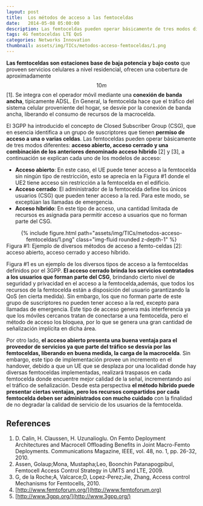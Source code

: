 ```yaml
---
layout: post
title:  Los métodos de acceso a las femtoceldas
date:   2014-05-08 05:00:00
description: Las femtoceldas pueden operar básicamente de tres modos diferentes acceso abierto, acceso cerrado y una combinación de los anteriores denominado acceso híbrido, a continuación se explican cada uno de los modelos de acceso
tags: 4G femtoceldas LTE QoS
categories: Networks Innovation
thumbnail: assets/img/TICs/metodos-acceso-femtoceldas/1.png
---
```

**Las femtoceldas son estaciones base de baja potencia y bajo costo** que proveen servicios celulares a nivel residencial, ofrecen una cobertura de aproximadamente $$10 m$$ [1]. Se integra con el operador móvil mediante una **conexión de banda ancha**, típicamente ADSL. En General, la femtocelda hace que el tráfico del sistema celular proveniente del hogar, se desvíe por la conexión de banda ancha, liberando el consumo de recursos de la macrocelda.

El 3GPP ha introducido el concepto de Closed Subscriber Group (CSG), que en esencia identifica a un grupo de suscriptores que tienen **permiso de acceso a una o varias celdas**. Las femtoceldas pueden operar básicamente de tres modos diferentes: **acceso abierto, acceso cerrado y una combinación de los anteriores denominado acceso híbrido** [2] y [3], a continuación se explican cada uno de los modelos de acceso:

- **Acceso abierto**: En este caso, el UE puede tener acceso a la femtocelda sin ningún tipo de restricción, esto se aprecia en la Figura #1 donde el UE2 tiene acceso sin restricción a la femtocelda en el edificio.
- **Acceso cerrado**: El administrador de la femtocelda define los únicos usuarios (CSG) que pueden tener acceso a la red. Para este modo, se exceptúan las llamadas de emergencia.
- **Acceso híbrido**: En este tipo de acceso, una cantidad limitada de recursos es asignada para permitir acceso a usuarios que no forman parte del CSG.

<div class="row mt-3" style="text-align: center">
    <div class="col-sm mt-3 mt-md-0">
        {% include figure.html path="assets/img/TICs/metodos-acceso-femtoceldas/1.png" class="img-fluid rounded z-depth-1" %}
    </div>
</div>
<div class="caption">
    Figura #1: Ejemplo de diversos métodos de acceso a femto-celdas [2]: acceso abierto, acceso cerrado y acceso híbrido.
</div>

Figura #1 es un ejemplo de los diversos tipos de acceso a la femtoceldas definidos por el 3GPP. **El acceso cerrado brinda los servicios contratados a los usuarios que forman parte del CSG**, brindando cierto nivel de seguridad y privacidad en el acceso a la femtocelda,además, que todos los recursos de la femtocelda están a disposición del usuario garantizando la QoS (en cierta medida). Sin embargo, los que no forman parte de este grupo de suscriptores no pueden tener acceso a la red, excepto para llamadas de emergencia. Este tipo de acceso genera más interferencia ya que los móviles cercanos tratan de conectarse a una femtocelda, pero el método de acceso los bloquea, por lo que se genera una gran cantidad de señalización implícita en dicha área.

Por otro lado, **el acceso abierto presenta una buena ventaja para el proveedor de servicios ya que parte del tráfico se desvía por las femtoceldas, liberando en buena medida, la carga de la macrocelda**. Sin embargo, este tipo de implementación provee un incremento en el handover, debido a que un UE que se desplaza por una localidad donde hay diversas femtoceldas implementadas, realizará traspasos en cada femtocelda donde encuentre mejor calidad de la señal, incrementando así el tráfico de señalización. Desde esta perspectiva **el método híbrido puede presentar ciertas ventajas, pero los recursos compartidos por cada femtocelda deben ser administrados con mucho cuidado** con la finalidad de no degradar la calidad de servicio de los usuarios de la femtocelda.

## References

1. D. Calin, H. Claussen, H. Uzunalioglu. On Femto Deployment Architectures and Macrocell Offloading Benefits in Joint Macro-Femto Deployments. Communications Magazine, IEEE, vol. 48, no. 1, pp. 26-32, 2010.
2. Assen, Golaup;Mona, Mustapha;Leo, Boonchin Patanapogpibul, Femtocell Access Control Strategy in UMTS and LTE, 2009.
3. G, de la Roche;A, Valcarce;D, Lopez-Perez;Jie, Zhang, Access control Mechanisms for Femtocells, 2010.
4. [http://www.femtoforum.org/](http://www.femtoforum.org)
5. [http://www.3gpp.org/](http://www.3gpp.org/)